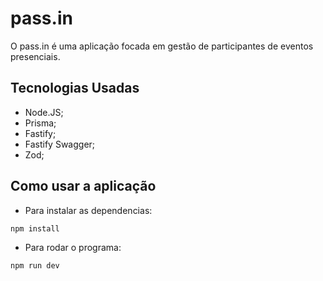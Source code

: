 # pass.in
O pass.in é uma aplicação focada em gestão de participantes de eventos presenciais.
## Tecnologias Usadas
- Node.JS;
- Prisma;
- Fastify;
- Fastify Swagger;
- Zod;
## Como usar a aplicação
- Para instalar as dependencias:
```
npm install
```
- Para rodar o programa:
```
npm run dev
```